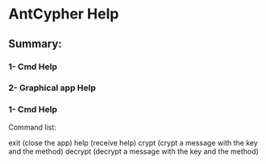 # AntCypher Help
## Summary:
### 1- Cmd Help
### 2- Graphical app Help

### 1- Cmd Help

Command list:

exit (close the app)
help (receive help)
crypt (crypt a message with the key and the method)
decrypt (decrypt a message with the key and the method)